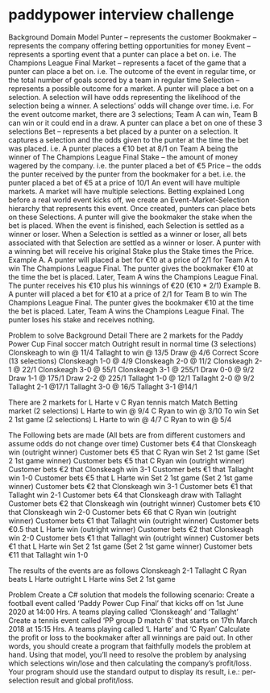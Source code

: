 # paddypower interview challenge

Background
Domain Model
Punter – represents the customer
Bookmaker – represents the company offering betting opportunities for money
Event – represents a sporting event that a punter can place a bet on. i.e. The Champions League Final
Market – represents a facet of the game that a punter can place a bet on. i.e. The outcome of the event in regular time, or the total number of goals scored by a team in regular time
Selection – represents a possible outcome for a market. A punter will place a bet on a selection. A selection will have odds representing the likelihood of the selection being a winner. A selections’ odds will change over time. i.e. For the event outcome market, there are 3 selections; Team A can win, Team B can win or it could end in a draw. A punter can place a bet on one of these 3 selections
Bet – represents a bet placed by a punter on a selection. It captures a selection and the odds given to the punter at the time the bet was placed. i.e. A punter places a €10 bet at 8/1 on Team A being the winner of  The Champions League Final
Stake – the amount of money wagered by the company. i.e. the punter placed a bet of €5
Price – the odds the punter received by the punter from the bookmaker for a bet. i.e. the punter placed a bet of €5 at a price of 10/1
An event will have multiple markets. A market will have multiple selections.
Betting explained
Long before a real world event kicks off, we create an Event-Market-Selection hierarchy that represents this event. Once created, punters can place bets on these Selections. A punter will give the bookmaker the stake when the bet is placed. When the event is finished, each Selection is settled as a winner or loser. When a Selection is settled as a winner or loser, all bets associated with that Selection are settled as a winner or loser. A punter with a winning bet will receive his original Stake plus the Stake times the Price.
Example A. A punter will placed a bet for €10 at a price of 2/1 for Team A to win The Champions League Final. The punter gives the bookmaker €10 at the time the bet is placed. Later, Team A wins the Champions League Final. The punter receives his €10 plus his winnings of €20 (€10 * 2/1) 
Example B. A punter will placed a bet for €10 at a price of 2/1 for Team B to win The Champions League Final. The punter gives the bookmaker €10 at the time the bet is placed. Later, Team A wins the Champions League Final. The punter loses his stake and receives nothing.


Problem to solve
Background Detail
There are 2 markets for the Paddy Power Cup Final soccer match
Outright result in normal time (3 selections)
Clonskeagh to win @ 11/4
Tallaght to win @  13/5
Draw @ 4/6
Correct Score     (13 selections)
Clonskeagh 1-0 @ 4/9
Clonskeagh 2-0 @ 11/2
Clonskeagh 2-1 @ 22/1
Clonskeagh 3-0 @ 55/1
Clonskeagh 3-1  @ 255/1
Draw 0-0 @ 9/2
Draw 1-1 @ 175/1
Draw 2-2  @ 225/1
Tallaght 1-0 @ 12/1
Tallaght 2-0 @ 9/2
Tallaght 2-1  @17/1
Tallaght 3-0 @ 16/5
Tallaght 3-1 @14/1

There are 2 markets for L Harte v C Ryan tennis match
Match Betting market (2 selections)
L Harte to win @ 9/4
C Ryan to win @ 3/10
To win Set 2 1st game (2 selections)
L Harte to win @ 4/7
C Ryan to win @ 5/4

The Following bets are made (All bets are from different customers and assume odds do not change over time)
Customer bets €4 that Clonskeagh win (outright winner)
Customer bets €5 that C Ryan win Set 2 1st game (Set 2 1st game winner) 
Customer bets €5 that C Ryan win (outright winner)
Customer bets €2 that Clonskeagh win 3-1 
Customer bets €1 that Tallaght win 1-0 
Customer bets €5 that L Harte win Set 2 1st game (Set 2 1st game winner)
Customer bets €2 that Clonskeagh win 3-1 
Customer bets €1 that Tallaght win 2-1 
Customer bets €4 that Clonskeagh draw with Tallaght 
Customer bets €2 that Clonskeagh win (outright winner)
Customer bets €10 that Clonskeagh win 2-0 
Customer bets €6 that C Ryan win (outright winner)
Customer bets €1 that Tallaght win (outright winner)
Customer bets €0.5 that L Harte win (outright winner)
Customer bets €2 that Clonskeagh win 2-0 
Customer bets €1 that Tallaght win (outright winner)
Customer bets €1 that L Harte win Set 2 1st game (Set 2 1st game winner)
Customer bets €11 that Tallaght win 1-0 

The results of the events are as follows
Clonskeagh 2-1 Tallaght
C Ryan beats L Harte outright
L Harte wins Set 2 1st game 

Problem
Create a C# solution that models the following scenario:
Create a football event called ‘Paddy Power Cup Final’ that kicks off on 1st June 2020 at 14:00 Hrs. A teams playing called ‘Clonskeagh’ and ‘Tallaght’
Create a tennis event called ‘PP group D match 6’ that starts on 17th March 2018 at 15:15 Hrs. A teams playing called ‘L Harte’ and ‘C Ryan’
Calculate the profit or loss to the bookmaker after all winnings are paid out.
In other words, you should create a program that faithfully models the problem at hand. Using that model, you’ll need to resolve the problem by analysing which selections win/lose and then calculating the company’s profit/loss. Your program should use the standard output to display its result, i.e.: per-selection result and global profit/loss.

